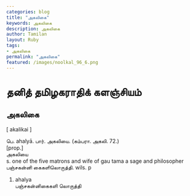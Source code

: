 ```yaml
---  
categories: blog  
title: "அகலிகை"
keywords: அகலிகை  
description: அகலிகை
author: Tamilan  
layout: Ruby  
tags:     
- அகலிகை
permalink: "அகலிகை"  
featured: /images/noolkal_96_6.png  
--- 
```

# தனித் தமிழகராதிக் களஞ்சியம்
## அகலிகை

[ akalikai ]  
  
பெ. ahalyā. பார். அகலியை. (கம்பரா. அகலி. 72.)  
[prop.]  
அகலியை  
s. one of the five matrons and wife of gau tama a sage and philosopher  
பஞ்சகன்னி கைகளிலொருத்தி. wils. p  
1. ahalya  
பஞ்சகன்னிகைகளி லொருத்தி